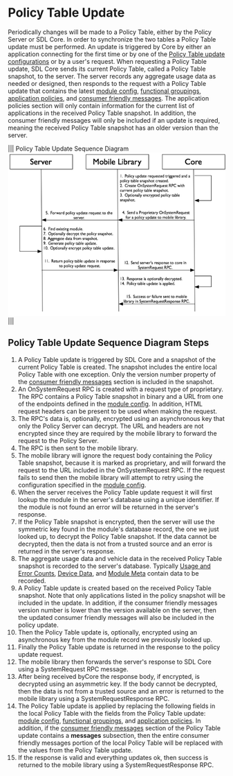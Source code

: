 # Policy Table Update
Periodically changes will be made to a Policy Table, either by the Policy Server or SDL Core.  In order to synchronize the two tables a Policy Table update must be performed.  An update is triggered by Core by either an application connecting for the first time or by one of the [Policy Table update configurations](../policy-table/module-config/#Policy-Table-Update-Configurations) or by a user's request.  When requesting a Policy Table update, SDL Core sends its current Policy Table, called a Policy Table snapshot, to the server.  The server records any aggregate usage data as needed or designed, then responds to the request with a Policy Table update that contains the latest [module config](../policy-table/module-config), [functional groupings](../policy-table/functional-groupings), [application policies](../policy-table/application-policies), and [consumer friendly messages](../policy-table/consumer-friendly-messages).  The application policies section will only contain information for the current list of applications in the received Policy Table snapshot.  In addition, the consumer friendly messages will only be included if an update is required, meaning the received Policy Table snapshot has an older version than the server.

|||
Policy Table Update Sequence Diagram
![Policy Table Update Sequence Diagram](./assets/sdl_server_policy_request_sequence_diagram.jpg)
|||

## Policy Table Update Sequence Diagram Steps
1. A Policy Table update is triggered by SDL Core and a snapshot of the current Policy Table is created.  The snapshot includes the entire local Policy Table with one exception.  Only the version number property of the [consumer friendly messages](../policy-table/consumer-friendly-messages) section is included in the snapshot.
2. An OnSystemRequest RPC is created with a request type of proprietary.  The RPC contains a Policy Table snapshot in binary and a URL from one of the endpoints defined in the [module config](../policy-table/module-config).  In addition, HTML request headers can be present to be used when making the request.
3. The RPC's data is, optionally, encrypted using an asynchronous key that only the Policy Server can decrypt.  The URL and headers are not encrypted since they are required by the mobile library to forward the request to the Policy Server.
4. The RPC is then sent to the mobile library.
5. The mobile library will ignore the request body containing the Policy Table snapshot, because it is marked as proprietary, and will forward the request to the URL included in the OnSystemRequest RPC.  If the request fails to send then the mobile library will attempt to retry using the configuration specified in the [module config](../policy-table/module-config).
6. When the server receives the Policy Table update request it will first lookup the module in the server's database using a unique identifier.  If the module is not found an error will be returned in the server's response.
7. If the Policy Table snapshot is encrypted, then the server will use the symmetric key found in the module's database record, the one we just looked up, to decrypt the Policy Table snapshot.  If the data cannot be decrypted, then the data is not from a trusted source and an error is returned in the server's response.
8. The aggregate usage data and vehicle data in the received Policy Table snapshot is recorded to the server's database. Typically [Usage and Error Counts](../policy-table/usage-and-errors), [Device Data](../policy-table/device-data), and [Module Meta](../policy-table/module-meta) contain data to be recorded.
9. A Policy Table update is created based on the received Policy Table snapshot.  Note that only applications listed in the policy snapshot will be included in the update.  In addition, if the consumer friendly messages version number is lower than the version available on the server, then the updated consumer friendly messages will also be included in the policy update.
10. Then the Policy Table update is, optionally, encrypted using an asynchronous key from the module record we previously looked up.
11. Finally the Policy Table update is returned in the response to the policy update request.
12. The mobile library then forwards the server's response to SDL Core using a SystemRequest RPC message.
13. After being received byCore the response body, if encrypted, is decrypted using an asymmetric key.  If the body cannot be decrypted, then the data is not from a trusted source and an error is returned to the mobile library using a SystemRequestResponse RPC.
14. The Policy Table update is applied by replacing the following fields in the local Policy Table with the fields from the Policy Table update:  [module config](../policy-table/module-config), [functional groupings](../policy-table/functional-groupings), and [application policies](../policy-table/application-policies).  In addition, if the [consumer friendly messages](../policy-table/consumer-friendly-messages) section of the Policy Table update contains a **messages** subsection, then the entire consumer friendly messages portion of the local Policy Table will be replaced with the values from the Policy Table update.
15. If the response is valid and everything updates ok, then success is returned to the mobile library using a SystemRequestResponse RPC.